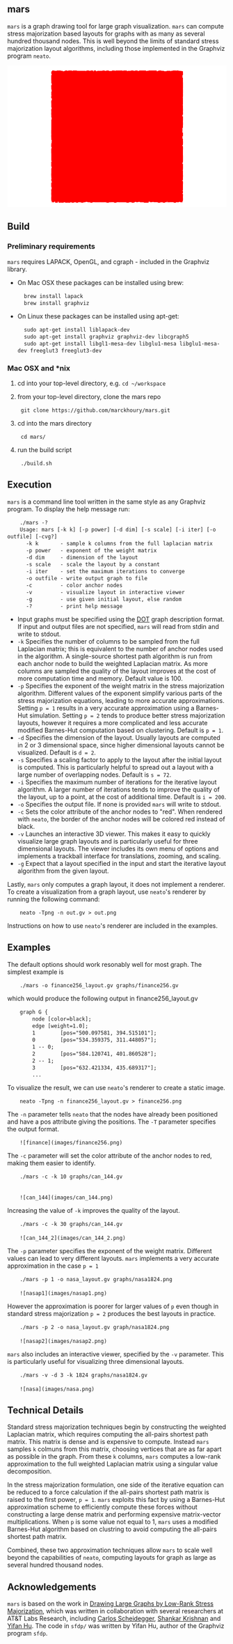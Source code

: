 ## mars

`mars` is a graph drawing tool for large graph visualization. `mars` can compute stress majorization based layouts for graphs with as many as several hundred thousand nodes. This is well beyond the limits of standard stress majorization layout algorithms, including those implemented in the Graphviz program `neato`. 

![finance256](./finance256.gif)

## Build

### Preliminary requirements
`mars` requires LAPACK, OpenGL, and cgraph - included in the Graphviz library.

* On Mac OSX these packages can be installed using brew:

        brew install lapack
        brew install graphviz

* On Linux these packages can be installed using apt-get:

        sudo apt-get install liblapack-dev
        sudo apt-get install graphviz graphviz-dev libcgraph5
        sudo apt-get install libgl1-mesa-dev libglu1-mesa libglu1-mesa-dev freeglut3 freeglut3-dev

### Mac OSX and *nix

1. cd into your top-level directory, e.g. `cd ~/workspace`
1. from your top-level directory, clone the mars repo

        git clone https://github.com/marckhoury/mars.git

1. cd into the mars directory

        cd mars/

1. run the build script
        
        ./build.sh

## Execution
`mars` is a command line tool written in the same style as any Graphviz program. To display the help message run:

        ./mars -?
        Usage: mars [-k k] [-p power] [-d dim] [-s scale] [-i iter] [-o outfile] [-cvg?]
          -k k       - sample k columns from the full laplacian matrix
          -p power   - exponent of the weight matrix
          -d dim     - dimension of the layout
          -s scale   - scale the layout by a constant
          -i iter    - set the maximum iterations to converge
          -o outfile - write output graph to file
          -c         - color anchor nodes
          -v         - visualize layout in interactive viewer
          -g         - use given initial layout, else random
          -?         - print help message

* Input graphs must be specified using the [DOT](http://en.wikipedia.org/wiki/DOT_(graph_description_language)) graph description format. If input and output files are not specified, `mars` will read from stdin and write to stdout.
* `-k` Specifies the number of columns to be sampled from the full Laplacian matrix; this is equivalent to the number of anchor nodes used in the algorithm. A single-source shortest path algorithm is run from each anchor node to build the weighted Laplacian matrix. As more columns are sampled the quality of the layout improves at the cost of more computation time and memory. Default value is 100.
* `-p` Specifies the exponent of the weight matrix in the stress majorization algorithm. Different values of the exponent simplify various parts of the stress majorization equations, leading to more accurate approximations. Setting `p = 1` results in a very accurate approximation using a Barnes-Hut simulation. Setting `p = 2` tends to produce better stress majorization layouts, however it requires a more complicated and less accurate modified Barnes-Hut computation based on clustering. Default is `p = 1`.
* `-d` Specifies the dimension of the layout. Usually layouts are computed in 2 or 3 dimensional space, since higher dimensional layouts cannot be visualized. Default is `d = 2`.
* `-s` Specifies a scaling factor to apply to the layout after the initial layout is computed. This is particularly helpful to spread out a layout with a large number of overlapping nodes. Default is `s = 72`.
* `-i` Specifies the maximum number of iterations for the iterative layout algorithm. A larger number of iterations tends to improve the quality of the layout, up to a point, at the cost of additional time. Default is `i = 200`.
* `-o` Specifies the output file. If none is provided `mars` will write to stdout. 
* `-c` Sets the color attribute of the anchor nodes to "red". When rendered with `neato`, the border of the anchor nodes will be colored red instead of black.
* `-v` Launches an interactive 3D viewer. This makes it easy to quickly visualize large graph layouts and is particularly useful for three dimensional layouts. The viewer includes its own menu of options and implements a trackball interface for translations, zooming, and scaling.
* `-g` Expect that a layout specified in the input and start the iterative layout algorithm from the given layout.

Lastly, `mars` only computes a graph layout, it does not implement a renderer. To create a visualization from a graph layout, use `neato`'s renderer by running the following command:

        neato -Tpng -n out.gv > out.png

Instructions on how to use `neato`'s renderer are included in the examples. 

## Examples

The default options should work resonably well for most graph. The simplest example is 

        ./mars -o finance256_layout.gv graphs/finance256.gv
        
which would produce the following output in finance256_layout.gv

        graph G {
            node [color=black];
            edge [weight=1.0];
            1        [pos="500.097581, 394.515101"];
            0        [pos="534.359375, 311.448057"];
            1 -- 0;
            2        [pos="584.120741, 401.860528"];
            2 -- 1;
            3        [pos="632.421334, 435.689317"];
            ...

To visualize the result, we can use `neato`'s renderer to create a static image.

        neato -Tpng -n finance256_layout.gv > finance256.png

The `-n` parameter tells `neato` that the nodes have already been positioned and have a pos attribute giving the positions. The `-T` parameter specifies the output format.

        ![finance](images/finance256.png)

The `-c` parameter will set the color attribute of the anchor nodes to red, making them easier to identify.

        ./mars -c -k 10 graphs/can_144.gv


        ![can_144](images/can_144.png)

Increasing the value of `-k` improves the quality of the layout.

        ./mars -c -k 30 graphs/can_144.gv

        ![can_144_2](images/can_144_2.png)


The `-p` parameter specifies the exponent of the weight matrix. Different values can lead to very different layouts. `mars` implements a very accurate approximation in the case `p = 1`
    
        ./mars -p 1 -o nasa_layout.gv graphs/nasa1824.png

        ![nasap1](images/nasap1.png)

However the approximation is poorer for larger values of `p` even though in standard stress majorization `p = 2` produces the best layouts in practice.

        ./mars -p 2 -o nasa_layout.gv graph/nasa1824.png

        ![nasap2](images/nasap2.png)

`mars` also includes an interactive viewer, specified by the `-v` parameter. This is particularly useful for visualizing three dimensional layouts.

        ./mars -v -d 3 -k 1824 graphs/nasa1824.gv

        ![nasa](images/nasa.png)


## Technical Details
Standard stress majorization techniques begin by constructing the weighted Laplacian matrix, which requires computing the all-pairs shortest path matrix. This matrix is dense and is expensive to compute. Instead `mars` samples `k` colmuns from this matrix, choosing vertices that are as far apart as possible in the graph. From these `k` columns, `mars` computes a low-rank approximation to the full weighted Laplacian matrix using a singular value decomposition. 

In the stress majorization formulation, one side of the iterative equation can be reduced to a force calculation if the all-pairs shortest path matrix is raised to the first power, `p = 1`. `mars` exploits this fact by using a Barnes-Hut approximation scheme to efficiently compute these forces without constructing a large dense matrix and performing expensive matrix-vector multiplications. When `p` is some value not equal to 1, `mars` uses a modified Barnes-Hut algorithm based on clustring to avoid computing the all-pairs shortest path matrix.

Combined, these two approximation techniques allow `mars` to scale well beyond the capabilities of `neato`, computing layouts for graph as large as several hundred thousand nodes. 

## Acknowledgements

`mars` is based on the work in [Drawing Large Graphs by Low-Rank Stress Majorization](http://www.cs.berkeley.edu/~khoury/mars.pdf), which was written in collaboration with several researchers at AT&T Labs Research, including [Carlos Scheidegger](http://cscheid.net/), [Shankar Krishnan](http://www.research.att.com/archive/people/Krishnan_Shankar/index.html?fbid=vr6vm_97Cr9) and [Yifan Hu](http://yifanhu.net/index.html). The code in `sfdp/` was written by Yifan Hu, author of the Graphviz program `sfdp`.
